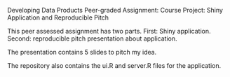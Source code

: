 
Developing Data Products
Peer-graded Assignment: Course Project: Shiny Application and Reproducible Pitch

This peer assessed assignment has two parts. First: Shiny application. Second: reproducible pitch presentation about application.

The presentation contains 5 slides to pitch my idea.

The repository also contains the ui.R and server.R files for the application.
